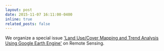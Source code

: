```yaml
---
layout: post
date: 2015-11-07 16:11:00-0400
inline: true
related_posts: false
---
```


We organize a special issue ['Land Use/Cover Mapping and Trend Analysis Using Google Earth Engine'](https://www.mdpi.com/journal/remotesensing/special_issues/B5985Z71AS) on Remote Sensing.

